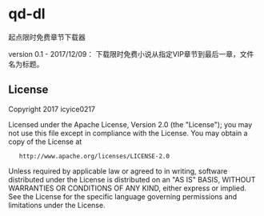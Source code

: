 # qd-dl
起点限时免费章节下载器

version 0.1 - 2017/12/09：
下载限时免费小说从指定VIP章节到最后一章，文件名为标题。

License
-------
   Copyright 2017 icyice0217

   Licensed under the Apache License, Version 2.0 (the "License");
   you may not use this file except in compliance with the License.
   You may obtain a copy of the License at

       http://www.apache.org/licenses/LICENSE-2.0

   Unless required by applicable law or agreed to in writing, software
   distributed under the License is distributed on an "AS IS" BASIS,
   WITHOUT WARRANTIES OR CONDITIONS OF ANY KIND, either express or implied.
   See the License for the specific language governing permissions and
   limitations under the License.
